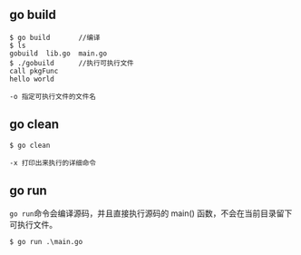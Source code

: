 ## go build

```
$ go build       //编译
$ ls
gobuild  lib.go  main.go
$ ./gobuild      //执行可执行文件
call pkgFunc
hello world
```

```
-o 指定可执行文件的文件名

```



## go clean

```
$ go clean
```

```
-x 打印出来执行的详细命令
```



## go run

`go run`命令会编译源码，并且直接执行源码的 main() 函数，不会在当前目录留下可执行文件。

```
$ go run .\main.go
```

